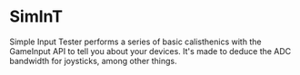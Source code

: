 # SimInT
Simple Input Tester performs a series of basic calisthenics with the GameInput API to tell you about your devices. It's made to deduce the ADC bandwidth for joysticks, among other things.
